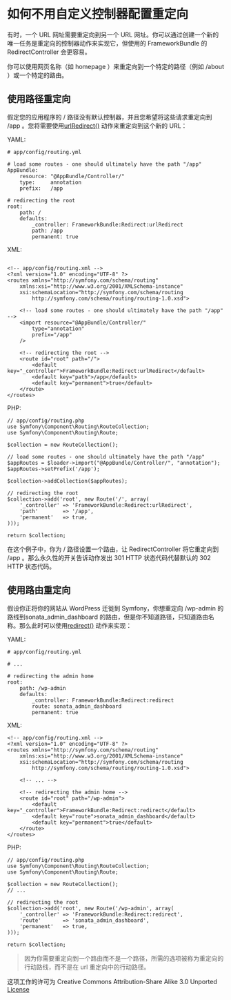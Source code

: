 # 如何不用自定义控制器配置重定向

有时，一个 URL 网址需要重定向到另一个 URL 网址。你可以通过创建一个新的唯一任务是重定向的控制器动作来实现它，但使用的 FrameworkBundle 的 RedirectController 会更容易。  

你可以使用网页名称（如 homepage ）来重定向到一个特定的路径（例如  /about ）或一个特定的路由。  

## 使用路径重定向
假定您的应用程序的 / 路径没有默认控制器，并且您希望将这些请求重定向到 /app 。您将需要使用[urlRedirect()](http://api.symfony.com/2.7/Symfony/Bundle/FrameworkBundle/Controller/RedirectController.html#urlRedirect()) 动作来重定向到这个新的 URL：  


YAML:
```
# app/config/routing.yml

# load some routes - one should ultimately have the path "/app"
AppBundle:
    resource: "@AppBundle/Controller/"
    type:     annotation
    prefix:   /app

# redirecting the root
root:
    path: /
    defaults:
        _controller: FrameworkBundle:Redirect:urlRedirect
        path: /app
        permanent: true
```

XML:
```

<!-- app/config/routing.xml -->
<?xml version="1.0" encoding="UTF-8" ?>
<routes xmlns="http://symfony.com/schema/routing"
    xmlns:xsi="http://www.w3.org/2001/XMLSchema-instance"
    xsi:schemaLocation="http://symfony.com/schema/routing
        http://symfony.com/schema/routing/routing-1.0.xsd">

    <!-- load some routes - one should ultimately have the path "/app" -->
    <import resource="@AppBundle/Controller/"
        type="annotation"
        prefix="/app"
    />

    <!-- redirecting the root -->
    <route id="root" path="/">
        <default key="_controller">FrameworkBundle:Redirect:urlRedirect</default>
        <default key="path">/app</default>
        <default key="permanent">true</default>
    </route>
</routes>

```

PHP:
```
// app/config/routing.php
use Symfony\Component\Routing\RouteCollection;
use Symfony\Component\Routing\Route;

$collection = new RouteCollection();

// load some routes - one should ultimately have the path "/app"
$appRoutes = $loader->import("@AppBundle/Controller/", "annotation");
$appRoutes->setPrefix('/app');

$collection->addCollection($appRoutes);

// redirecting the root
$collection->add('root', new Route('/', array(
    '_controller' => 'FrameworkBundle:Redirect:urlRedirect',
    'path'        => '/app',
    'permanent'   => true,
)));

return $collection;

```  

在这个例子中，你为 / 路径设置一个路由，让 RedirectController 将它重定向到 /app 。那么永久性的开关告诉动作发出 301 HTTP 状态代码代替默认的 302 HTTP 状态代码。

## 使用路由重定向
假设你正将你的网站从 WordPress 迁徙到 Symfony，你想重定向 /wp-admin 的路线到sonata_admin_dashboard 的路由，但是你不知道路径，只知道路由名称。那么此时可以使用[redirect()](http://api.symfony.com/2.7/Symfony/Bundle/FrameworkBundle/Controller/RedirectController.html#redirect()) 动作来实现：  


YAML:
```
# app/config/routing.yml

# ...

# redirecting the admin home
root:
    path: /wp-admin
    defaults:
        _controller: FrameworkBundle:Redirect:redirect
        route: sonata_admin_dashboard
        permanent: true
```

XML:
```
<!-- app/config/routing.xml -->
<?xml version="1.0" encoding="UTF-8" ?>
<routes xmlns="http://symfony.com/schema/routing"
    xmlns:xsi="http://www.w3.org/2001/XMLSchema-instance"
    xsi:schemaLocation="http://symfony.com/schema/routing
        http://symfony.com/schema/routing/routing-1.0.xsd">

    <!-- ... -->

    <!-- redirecting the admin home -->
    <route id="root" path="/wp-admin">
        <default key="_controller">FrameworkBundle:Redirect:redirect</default>
        <default key="route">sonata_admin_dashboard</default>
        <default key="permanent">true</default>
    </route>
</routes>

```

PHP:
```
// app/config/routing.php
use Symfony\Component\Routing\RouteCollection;
use Symfony\Component\Routing\Route;

$collection = new RouteCollection();
// ...

// redirecting the root
$collection->add('root', new Route('/wp-admin', array(
    '_controller' => 'FrameworkBundle:Redirect:redirect',
    'route'       => 'sonata_admin_dashboard',
    'permanent'   => true,
)));

return $collection;
```

> 因为你需要重定向到一个路由而不是一个路径，所需的选项被称为重定向的行动路线，而不是在 url 重定向中的行动路径。  

这项工作的许可为 Creative Commons Attribution-Share Alike 3.0 Unported [License](http://creativecommons.org/licenses/by-sa/3.0/)


